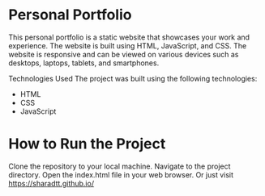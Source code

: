 # Personal Portfolio

This personal portfolio is a static website that showcases your work and experience. The website is built using HTML, JavaScript, and CSS. The website is responsive and can be viewed on various devices such as desktops, laptops, tablets, and smartphones.

Technologies Used
The project was built using the following technologies:
- HTML
- CSS
- JavaScript

# How to Run the Project
Clone the repository to your local machine.
Navigate to the project directory.
Open the index.html file in your web browser.
Or just visit https://sharadtt.github.io/
